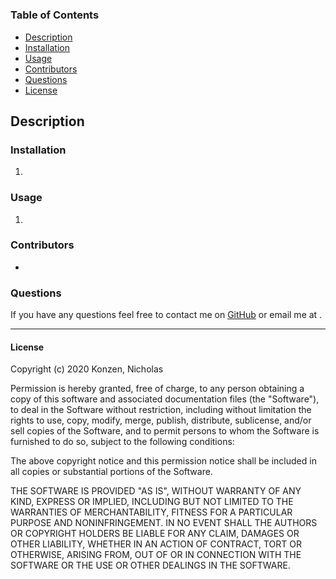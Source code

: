 # 

### Table of Contents
* [Description](#description)
* [Installation](#installation)
* [Usage](#usage)
* [Contributors](#contributors) 
* [Questions](#questions)
* [License](#license)

## Description ##

  

### Installation ###

1.  

### Usage

1. 


### Contributors

* [](https://github.com/undefined)

### Questions
If you have any questions feel free to contact me on [GitHub](https://github.com/) or email me at .

---
#### License

Copyright (c) 2020 Konzen, Nicholas

Permission is hereby granted, free of charge, to any person obtaining a copy
of this software and associated documentation files (the "Software"), to deal
in the Software without restriction, including without limitation the rights
to use, copy, modify, merge, publish, distribute, sublicense, and/or sell
copies of the Software, and to permit persons to whom the Software is
furnished to do so, subject to the following conditions:

The above copyright notice and this permission notice shall be included in all
copies or substantial portions of the Software.

THE SOFTWARE IS PROVIDED "AS IS", WITHOUT WARRANTY OF ANY KIND, EXPRESS OR
IMPLIED, INCLUDING BUT NOT LIMITED TO THE WARRANTIES OF MERCHANTABILITY,
FITNESS FOR A PARTICULAR PURPOSE AND NONINFRINGEMENT. IN NO EVENT SHALL THE
AUTHORS OR COPYRIGHT HOLDERS BE LIABLE FOR ANY CLAIM, DAMAGES OR OTHER
LIABILITY, WHETHER IN AN ACTION OF CONTRACT, TORT OR OTHERWISE, ARISING FROM,
OUT OF OR IN CONNECTION WITH THE SOFTWARE OR THE USE OR OTHER DEALINGS IN THE
SOFTWARE.
